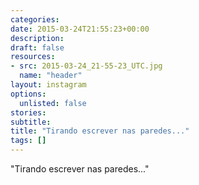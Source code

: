 ```yaml
---
categories:
date: 2015-03-24T21:55:23+00:00
description:
draft: false
resources:
- src: 2015-03-24_21-55-23_UTC.jpg
  name: "header"
layout: instagram
options:
  unlisted: false
stories:
subtitle:
title: "Tirando escrever nas paredes..."
tags: []
---
```


"Tirando escrever nas paredes..."
